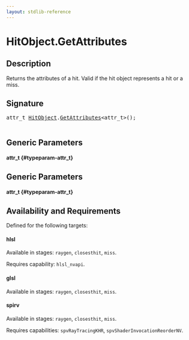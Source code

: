 ```yaml
---
layout: stdlib-reference
---
```


# HitObject\.GetAttributes

## Description

Returns the attributes of a hit. Valid if the hit object represents a hit or a miss.




## Signature 

<pre>
attr_t <a href="/stdlib-reference/types/HitObject/index" class="code_type">HitObject</a>.<a href="/stdlib-reference/types/HitObject/GetAttributes">GetAttributes</a>&lt;attr_t&gt;();

</pre>

## Generic Parameters

#### attr\_t {#typeparam-attr_t}

## Generic Parameters

#### attr\_t {#typeparam-attr_t}

## Availability and Requirements

Defined for the following targets:

#### hlsl
Available in stages: `raygen`, `closesthit`, `miss`.

Requires capability: `hlsl_nvapi`.
#### glsl
Available in stages: `raygen`, `closesthit`, `miss`.

#### spirv
Available in stages: `raygen`, `closesthit`, `miss`.

Requires capabilities: `spvRayTracingKHR`, `spvShaderInvocationReorderNV`.


